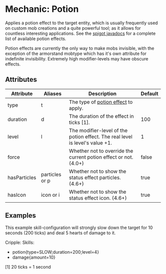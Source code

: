 Mechanic: Potion
================

Applies a potion effect to the target entity, which is usually
frequently used on custom mob creations and a quite powerful tool; as it
allows for countless interesting applications. See the [spigot javadocs](https://hub.spigotmc.org/javadocs/spigot/org/bukkit/potion/PotionEffectType.html) for a complete list of available potion
effects.

Potion effects are currently the only way to make mobs invisible, with
the exception of the armorstand mobtype which has it's own attribute for
indefinite invisibility. Extremely high modifier-levels may have obscure
effects.

Attributes
----------

| Attribute| Aliases| Description | Default |
|--------------|----------------|-------------------------------------------------------------------------------------------|---------|
| type | t  | The type of [potion effect](https://hub.spigotmc.org/javadocs/spigot/org/bukkit/potion/PotionEffectType.html) to apply.   | |
| duration | d  | The duration of the effect in ticks [1]. | 100 |
| level| l  | The modifier-level of the potion effect. The real level is level's value +1. | 1   |
| force|| Whether not to override the current potion effect or not. (4.0+)  | false   |
| hasParticles | particles or p | Whether not to show the status effect particles. (4.6+)  | true|
| hasIcon  | icon or i  | Whether not to show the status effect icon. (4.6+)   | true|

Examples
--------

This example skill-configuration will strongly slow down the target for
10 seconds (200 ticks) and deal 5 hearts of damage to it.

Cripple:
  Skills:
  - potion{type=SLOW;duration=200;level=4}
  - damage{amount=10}

[1] 20 ticks = 1 second